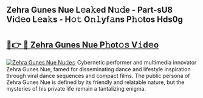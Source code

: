 ## Zehra Gunes Nue L𝚎a𝚔ed N𝚞𝚍e - Part-sU8 Vi𝚍𝚎o L𝚎a𝚔s - H𝚘𝚝 O𝚗𝚕yf𝚊ns P𝚑𝚘tos Hds0g

# <h2><a href="http://kf1z8sj.oniu.top/?m=Zehra+Gunes+Nue">🔗👉 🔴 Zehra Gunes Nue P𝚑ot𝚘𝚜 V𝚒d𝚎o</a></h2>

[![Zehra Gunes Nue Nu𝚍e𝚜](https://i.imgur.com/0qMVB7G.gif)](http://kf1z8sj.oniu.top/?m=Zehra+Gunes+Nue)
Cybernetic performer and multimedia innovator Zehra Gunes Nue, famed for disseminating dance and lifestyle inspiration through viral dance sequences and compact films. The public persona of Zehra Gunes Nue is defined by its friendly and relatable nature, but the mysteries of his private life remain a tantalizing enigma.  
